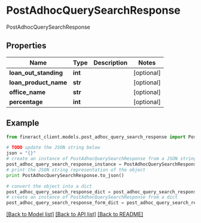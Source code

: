 # PostAdhocQuerySearchResponse

PostAdhocQuerySearchResponse

## Properties

Name | Type | Description | Notes
------------ | ------------- | ------------- | -------------
**loan_out_standing** | **int** |  | [optional] 
**loan_product_name** | **str** |  | [optional] 
**office_name** | **str** |  | [optional] 
**percentage** | **int** |  | [optional] 

## Example

```python
from fineract_client.models.post_adhoc_query_search_response import PostAdhocQuerySearchResponse

# TODO update the JSON string below
json = "{}"
# create an instance of PostAdhocQuerySearchResponse from a JSON string
post_adhoc_query_search_response_instance = PostAdhocQuerySearchResponse.from_json(json)
# print the JSON string representation of the object
print PostAdhocQuerySearchResponse.to_json()

# convert the object into a dict
post_adhoc_query_search_response_dict = post_adhoc_query_search_response_instance.to_dict()
# create an instance of PostAdhocQuerySearchResponse from a dict
post_adhoc_query_search_response_form_dict = post_adhoc_query_search_response.from_dict(post_adhoc_query_search_response_dict)
```
[[Back to Model list]](../README.md#documentation-for-models) [[Back to API list]](../README.md#documentation-for-api-endpoints) [[Back to README]](../README.md)


